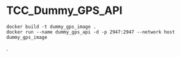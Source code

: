 # TCC_Dummy_GPS_API

```
docker build -t dummy_gps_image .
docker run --name dummy_gps_api -d -p 2947:2947 --network host dummy_gps_image
```
.
